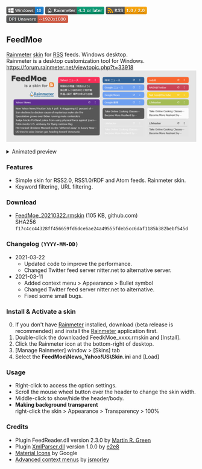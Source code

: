 <!-- https://guides.github.com/features/mastering-markdown/ -->
![](https://raw.githubusercontent.com/nek7u/FeedMoe/master/m/Badge-Windows10.png) [![](https://raw.githubusercontent.com/nek7u/FeedMoe/master/m/Badge-Rainmeter.png)](https://www.rainmeter.net/) [![](https://raw.githubusercontent.com/nek7u/FeedMoe/master/m/Badge-RSS.png)](https://en.wikipedia.org/wiki/RSS) ![](https://raw.githubusercontent.com/nek7u/FeedMoe/master/m/Badge-DPIUnaware.png)
<!--
![](https://raw.githubusercontent.com/nek7u/FeedMoe/master/m/badge-windows.svg) ![](https://raw.githubusercontent.com/nek7u/FeedMoe/master/m/badge-rainmeter.svg) ![](https://raw.githubusercontent.com/nek7u/FeedMoe/master/m/badge-rss.svg)
-->
<!--![](https://img.shields.io/github/v/release/nek7u/FeedMoe?style=flat&include_prereleases)  -->
<!-- ![](https://repository-images.githubusercontent.com/223094125/b5cc9980-be4f-11ea-9b89-9f58aa4e5eab) -->


## FeedMoe
[Rainmeter](http://www.rainmeter.net/) [skin](https://docs.rainmeter.net/manual/getting-started/#WhatIsASkin) for [RSS](https://en.wikipedia.org/wiki/RSS) feeds. Windows desktop.  
Rainmeter is a desktop customization tool for Windows.  
https://forum.rainmeter.net/viewtopic.php?t=33918
![](https://raw.githubusercontent.com/nek7u/FeedMoe/master/m/FeedMoe_preview.png)  

<details><summary>Animated preview</summary>

![](https://raw.githubusercontent.com/nek7u/FeedMoe/master/m/AnimatedPreview.gif)  

</details>

### Features
- Simple skin for RSS2.0, RSS1.0/RDF and Atom feeds. Rainmeter skin.
- Keyword filtering, URL filtering.
### Download
- [FeedMoe_20210322.rmskin](https://github.com/nek7u/FeedMoe/releases/download/2021-03-22/FeedMoe_20210322.rmskin) (105 KB, github.com)  
SHA256 `f17c4cc44328ff456659fd6dce6ae24a49555fdeb5cc6daf1185b382bebf545d`
### Changelog `(YYYY-MM-DD)`
* 2021-03-22  
  * Updated code to improve the performance.  
  * Changed Twitter feed server nitter.net to alternative server. 
* 2021-03-11
  * Added context menu > Appearance > Bullet symbol
  * Changed Twitter feed server nitter.net to alternative.
  * Fixed some small bugs.
### Install & Activate a skin
0. If you don't have [Rainmeter](http://www.rainmeter.net/) installed, download (beta release is recommended) and install the [Rainmeter](http://www.rainmeter.net/) application first.
1. Double-click the downloaded FeedkMoe_xxxx.rmskin and [Install].
2. Click the Rainmeter icon at the bottom-right of desktop.
3. [Manage Rainmeter] window > [Skins] tab
4. Select the **FeedMoe\News_Yahoo!US\Skin.ini** and [Load]
### Usage
- Right-click to access the option settings.
- Scroll the mouse wheel button over the header to change the skin width.
- Middle-click to show/hide the header/body.
- **Making background transparent**  
  right-click the skin > Appearance > Transparency > 100%
### Credits
- Plugin FeedReader.dll version 2.3.0 by [Martin R. Green](https://www.deviantart.com/limeycanuck)
- Plugin [XmlParser.dll](https://github.com/e2e8/rainmeter-xmlparser) version 1.0.0 by [e2e8](https://github.com/e2e8)
- [Material Icons](https://material.io/resources/icons/) by Google
- [Advanced context menus](https://forum.rainmeter.net/viewtopic.php?t=20050) by [jsmorley](https://github.com/jsmorley)
